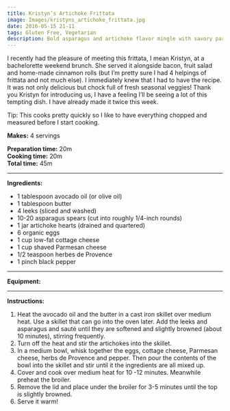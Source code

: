 ```yaml
---
title: Kristyn’s Artichoke Frittata
image: Images/kristyns_artichoke_frittata.jpg
date: 2016-05-15 21-11
tags: Gluten Free, Vegetarian
description: Bold asparagus and artichoke flavor mingle with savory parmesan cheese in this tempting egg dish.…just try not to eat it all by yourself.
---
```

I recently had the pleasure of meeting this frittata, I mean Kristyn, at a bachelorette weekend brunch. She served it alongside bacon, fruit salad and home-made cinnamon rolls (but I’m pretty sure I had 4 helpings of frittata and not much else). I immediately knew that I had to have the recipe. It was not only delicious but chock full of fresh seasonal veggies! Thank you Kristyn for introducing us, I have a feeling I’ll be seeing a lot of this tempting dish. I have already made it twice this week. 

Tip: This cooks pretty quickly so I like to have everything chopped and measured before I start cooking. 

**Makes:** 4 servings

**Preparation time:** 20m  
**Cooking time:** 20m  
**Total time:** 45m

---

**Ingredients:**

- 1  tablespoon avocado oil (or olive oil)
- 1 tablespoon butter
- 4 leeks (sliced and washed)
- 10-20 asparagus spears (cut into roughly 1/4-inch rounds)
- 1 jar artichoke hearts (drained and quartered)
- 6 organic eggs
- 1 cup low-fat cottage cheese
- 1 cup shaved Parmesan cheese
- 1/2  teaspoon herbes de Provence
- 1 pinch black pepper


---

**Equipment:** 

---

**Instructions:**

1. Heat the avocado oil and the butter in a cast iron skillet over medium heat. Use a skillet that can go into the oven later. Add the leeks and asparagus and sauté until they are softened and slightly browned (about 10 minutes), stirring frequently. 
1. Turn off the heat and stir the artichokes into the skillet.
1. In a medium bowl, whisk together the eggs, cottage cheese, Parmesan cheese, herbs de Provence and pepper. Then pour the contents of the bowl into the skillet and stir until it the ingredients are all mixed up.
1. Cover and cook over medium heat for 10 -12 minutes. Meanwhile preheat the broiler.
1. Remove the lid and place under the broiler for 3-5 minutes until the top is slightly browned. 
1. Serve it warm! 

